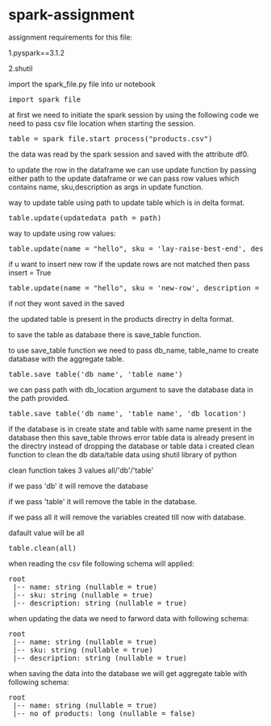 # spark-assignment
assignment
requirements for this file:

  1.pyspark==3.1.2
  
  2.shutil

import the spark_file.py file into ur notebook

<pre>import spark_file</pre>

at first we need to initiate the spark session by using the following code we need to pass csv file location when starting the session.

<pre>table = spark_file.start_process("products.csv")</pre>

the data was read by the spark session and saved with the attribute df0.

to update the row in the dataframe we can use update function by passing either path to the update dataframe 
or we can pass row values which contains name, sku,description as args in update function.

way to update table using path to update table which is in delta format.
<pre>table.update(updatedata_path = path) </pre>

way to update using row values:

<pre>table.update(name = "hello", sku = 'lay-raise-best-end', description = 'new description') </pre>

if u want to insert new row if the update rows are not matched then pass insert = True

<pre>table.update(name = "hello", sku = 'new-row', description = 'new description',insert = True)</pre>

if not they wont saved in the saved

the updated table is present in the products directry in delta format.

to save the table as database there is save_table function.

to use save_table function we need to pass db_name, table_name to create database with the aggregate table.

<pre>table.save_table('db_name', 'table_name')</pre>

we can pass path with db_location argument to save the database data in the path provided.

<pre>table.save_table('db_name', 'table_name', 'db_location')</pre>

if the database is in create state and table with same name present in the database then this save_table throws error table data is already present in the directry instead of dropping the database or table data i created clean function to clean the db data/table data using shutil library of python

clean function takes 3 values all/'db'/'table'

if we pass 'db' it will remove the database

if we pass 'table' it will remove the table in the database.

if we pass all it will remove the variables created till now with database.

dafault value will be all

<pre>table.clean(all)</pre>

when reading the csv file following schema will applied:

<pre>root
 |-- name: string (nullable = true)
 |-- sku: string (nullable = true)
 |-- description: string (nullable = true)</pre>

when updating the data we need to farword data with following schema:

<pre>root
 |-- name: string (nullable = true)
 |-- sku: string (nullable = true)
 |-- description: string (nullable = true)</pre>

when saving the data into the database we will get aggregate table with following schema:

<pre>root
 |-- name: string (nullable = true)
 |-- no_of_products: long (nullable = false)</pre>
